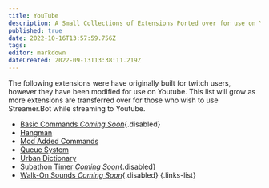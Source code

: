 ```yaml
---
title: YouTube
description: A Small Collections of Extensions Ported over for use on YouTube
published: true
date: 2022-10-16T13:57:59.756Z
tags: 
editor: markdown
dateCreated: 2022-09-13T13:38:11.219Z
---
```


The following extensions were have originally built for twitch users, however they have been modified for use on Youtube.
This list will grow as more extensions are transferred over for those who wish to use Streamer.Bot while streaming to Youtube.

- [Basic Commands  *Coming Soon*](){.disabled}
- [Hangman](/extensions/youtube-hangman)
- [Mod Added Commands](/extensions/youtube-mod-added-commands)
- [Queue System](/extensions/youtube-queue-system)
- [Urban Dictionary](/extensions/youtube-urban-dict)
- [Subathon Timer  *Coming Soon*](){.disabled}
- [Walk-On Sounds *Coming Soon*](){.disabled}
{.links-list}